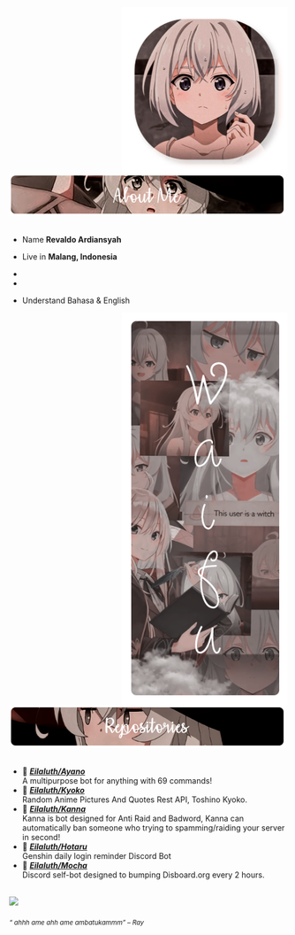 <div>
<img src="https://github.com/aldo3241/img/blob/main/Profile-elaina.png" width="300" align="right" />
<br/>
<img src="https://github.com/aldo3241/img/blob/main/AboutMe-elaina.png" width="500" />
<br/>
<br/>
  
- Name **Revaldo Ardiansyah**

- Live in **Malang, Indonesia**

-

-

- Understand Bahasa & English
<img src="https://github.com/aldo3241/img/blob/main/Waifu-elainaa.png" width="300" align="right" />
<br/>
<img src="https://github.com/aldo3241/img/blob/main/Repo-elaina.png" width="500" />
<br/>
<br/>
  
- 📗 [***Eilaluth/Ayano***](https://github.com/Eilaluth/Ayano) <br/>
  A multipurpose bot for anything with 69 commands!
- 📘 [***Eilaluth/Kyoko***](https://github.com/Eilaluth/Kyoko) <br/>
  Random Anime Pictures And Quotes Rest API, Toshino Kyoko.
- 📙 [***Eilaluth/Kanna***](https://github.com/Eilaluth/Kanna) <br/>
  Kanna is bot designed for Anti Raid and Badword, Kanna can automatically ban someone who trying to spamming/raiding your server in second!
- 📕 [***Eilaluth/Hotaru***](https://github.com/Eilaluth/Hotaru) <br/>
  Genshin daily login reminder Discord Bot
- 📒 [***Eilaluth/Mocha***](https://github.com/Eilaluth/Mocha) <br/>
Discord self-bot designed to bumping Disboard.org every 2 hours.

<br/>
<img src="https://github.com/Elliottophellia/Elliottophellia/blob/main/img/banner-elainaa.png" width="500" /><br/>
  
<sub> *“ ahhh ame ahh ame ambatukammm” – Ray* </sub>
<!--
<img src="https://metrics.lecoq.io/Eilaluth?template=classic&base.header=0&base.activity=0&base.community=0&base.repositories=0&base.metadata=0&repositories=1&repositories=100&repositories.batch=100&repositories.forks=false&repositories.affiliations=owner&repositories.featured=Eilaluth%2FAyano%2CEilaluth%2FKyoko%2CEilaluth%2FKanna%2CEilaluth%2FHotaru%2CEilaluth%2FMocha&config.timezone=Asia%2FJakart"  />
-->
</div>
